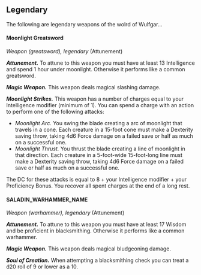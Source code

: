 ## Legendary
The following are legendary weapons of the wolrd of Wulfgar...


#### Moonlight Greatsword
*Weapon (greatsword), legendary* (Attunement)

***Attunement.***
To attune to this weapon you must have at least 13 Intelligence and spend 1 hour under moonlight. Otherwise it performs like a common greatsword.

***Magic Weapon.***
This weapon deals magical slashing damage.

***Moonlight Strikes.***
This weapon has a number of charges equal to your Intelligence modifier (minimum of 1). You can spend a charge with an action to perform one of the following attacks:

- *Moonlight Arc.* You swing the blade creating a arc of moonlight that travels in a cone. Each creature in a 15-foot cone must make a Dexterity saving throw, taking 4d6 Force damage on a failed save or half as much on a successful one.
- *Moonlight Thrust.* You thrust the blade creating a line of moonlight in that direction. Each creature in a 5-foot-wide 15-foot-long line must make a Dexterity saving throw, taking 4d6 Force damage on a failed save or half as much on a successful one.

The DC for these attacks is equal to 8 + your Intelligence modifier + your Proficiency Bonus. You recover all spent charges at the end of a long rest.



#### SALADIN_WARHAMMER_NAME
*Weapon (warhammer), legendary* (Attunement)

***Attunement.***
To attune to this weapon you must have at least 17 Wisdom and be proficient in blacksmithing. Otherwise it performs like a common warhammer.

***Magic Weapon.***
This weapon deals magical bludgeoning damage.

***Soul of Creation.***
When attempting a blacksmithing check you can treat a d20 roll of 9 or lower as a 10.